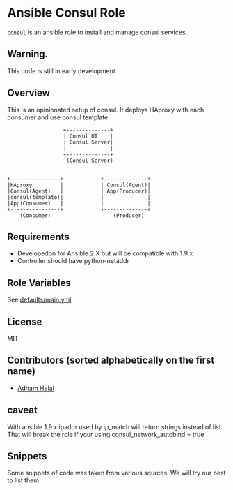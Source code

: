 # Ansible Consul Role

`consul` is an ansible role to install and manage consul services.

## Warning.

This code is still in early development

## Overview

This is an opinionated setup of consul. It deploys HAproxy with each consumer and use consul template.

```
                  +--------------+
                  | Consul UI    |
                  | Consul Server|
                  |              |
                  +--------------+
                   (Consul Server)


+----------------+            +--------------+
|HAproxy         |            | Consul(Agent)|
|Consul(Agent)   |            | App(Producer)|
|consul(template)|            |              |
|App(Consumer)   |            |              |
+----------------+            +--------------+
    (Consumer)                    (Producer)
```


Requirements
------------

 - Developedon for Ansible 2.X but will be compatible with 1.9.x
 - Controller should have python-netaddr

Role Variables
--------------

See [defaults/main.yml](https://github.com/hellofresh/ansible-consul/blob/master/defaults/main.yml)

License
-------

MIT


Contributors (sorted alphabetically on the first name)
------------------

* [Adham Helal](https://github.com/ahelal)

caveat
------

With ansible 1.9.x ipaddr used by ip_match will return strings instead of list. That will break the role if your using consul_network_autobind = true

Snippets 
-------
Some snippets of code was taken from various sources. We will try our best to list them
